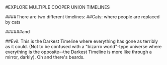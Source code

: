 #EXPLORE MULTIPLE COOPER UNION TIMELINES

####There are two different timelines:
##Cats:
where people are replaced by cats

######and

##Evil:
This is the Darkest Timeline where everything has gone as terribly as it could. (Not to be confused with a "bizarro world"-type universe where everything is the opposite--the Darkest Timeline is more like through a mirror, darkly). Oh and there's beards.

